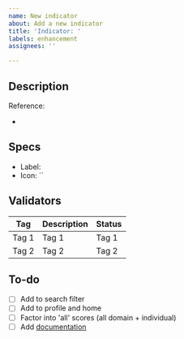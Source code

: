```yaml
---
name: New indicator
about: Add a new indicator
title: 'Indicator: '
labels: enhancement
assignees: ''

---
```


## Description

Reference:

- 

## Specs

- Label: 
- Icon: ``

## Validators

| Tag | Description | Status |
|----------|----------|----------|
| Tag 1    | Tag 1    | Tag 1    |
| Tag 2    | Tag 2    | Tag 2    |

## To-do

- [ ] Add to search filter
- [ ] Add to profile and home
- [ ] Factor into 'all' scores (all domain + individual)
- [ ] Add [documentation](https://docs.scangov.org)
